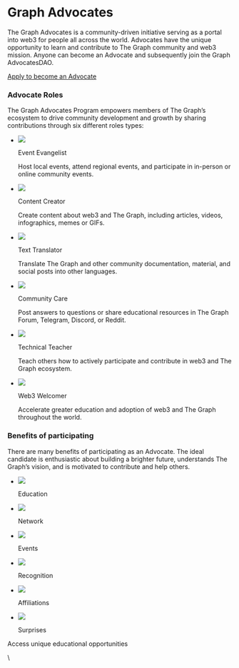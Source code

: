 # Graph Advocates

The Graph Advocates is a community-driven initiative serving as a portal into web3 for people all across the world. Advocates have the unique opportunity to learn and contribute to The Graph community and web3 mission. Anyone can become an Advocate and subsequently join the Graph AdvocatesDAO.

[Apply to become an Advocate](https://forms.clickup.com/37437860/f/13pgd4-4007/RXO7DCQPT5XCA8X7R7)

### Advocate Roles

The Graph Advocates Program empowers members of The Graph’s ecosystem to drive community development and growth by sharing contributions through six different roles types:

*   ![](https://thegraph.com/images/ecosystem/icon-1.svg)

    Event Evangelist

    Host local events, attend regional events, and participate in in-person or online community events.
*   ![](https://thegraph.com/images/ecosystem/icon-2.svg)

    Content Creator

    Create content about web3 and The Graph, including articles, videos, infographics, memes or GIFs.
*   ![](https://thegraph.com/images/ecosystem/icon-3.svg)

    Text Translator

    Translate The Graph and other community documentation, material, and social posts into other languages.
*   ![](https://thegraph.com/images/ecosystem/icon-4.svg)

    Community Care

    Post answers to questions or share educational resources in The Graph Forum, Telegram, Discord, or Reddit.
*   ![](https://thegraph.com/images/ecosystem/icon-5.svg)

    Technical Teacher

    Teach others how to actively participate and contribute in web3 and The Graph ecosystem.
*   ![](https://thegraph.com/images/ecosystem/icon-6.svg)

    Web3 Welcomer

    Accelerate greater education and adoption of web3 and The Graph throughout the world.

### Benefits of participating

There are many benefits of participating as an Advocate. The ideal candidate is enthusiastic about building a brighter future, understands The Graph’s vision, and is motivated to contribute and help others.

*   ![](https://thegraph.com/images/ecosystem/advocacy/benefit-education.svg)

    Education
*   ![](https://thegraph.com/images/ecosystem/advocacy/benefit-network.svg)

    Network
*   ![](https://thegraph.com/images/ecosystem/advocacy/benefit-events.svg)

    Events
*   ![](https://thegraph.com/images/ecosystem/advocacy/benefit-recognition.svg)

    Recognition
*   ![](https://thegraph.com/images/ecosystem/advocacy/benefit-affiliations.svg)

    Affiliations
*   ![](https://thegraph.com/images/ecosystem/advocacy/benefit-surprises.svg)

    Surprises

Access unique educational opportunities

\
